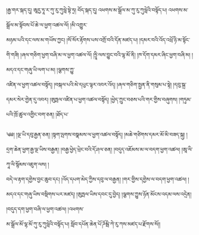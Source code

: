 ﻿  
།རྒྱ་གར་སྐད་དུ། ཨཱརྱ་ཏཱ་ར་ཀུ་རུ་ཀུལླེ་སྟེ་ཏྲ། བོད་སྐད་དུ། འཕགས་མ་སྒྲོལ་མ་ཀུ་རུ་ཀུལླེའི་བསྟོད་པ། འཕགས་མ་སྒྲོལ་མ་སྟོབས་པོ་ཆེ་ལ་ཕྱག་འཚལ་ལོ། །མི་འགྱུར་  
མཉམ་པའི་དང་ལས་མ་གཡོས་ཀྱང། །སོ་སོར་རྟོགས་པས་འགྲོ་བའི་དོན་མཛད་པ། །དམར་བའི་འོད་འཕྲོ་ཉི་མ་སྟོང་གི་གཟི། །ཞལ་གཅིག་ཕྱག་བཞི་མ་ལ་ཕྱག་འཚལ་ལོ། །ཧྲཱི་ལས་བྱུང་བའི་ལྷ་མོ་ནི། །ཁ་དོག་དམར་ཞིང་ཕྱག་བཞི་མ། །མདའ་དང་གཞུ་ཡི་ལག་པ་མ། །ལྕགས་ཀྱུ་  
འཛིན་ལ་ཕྱག་འཚལ་བསྟོད། །བསྐལ་པའི་མེ་དཔུང་ལྟར་འབར་འོད། །ཞལ་གཅིག་སྤྱན་ནི་གསུམ་པ་སྟེ། །དབུ་སྐྲ་དམར་སེར་གྱེན་དུ་འབར། །ཨུཏྤལ་འཛིན་པ་ཕྱག་འཚལ་བསྟོད། །ཕྱེད་ཀྲུང་བཅས་པའི་གར་གྱིས་བཞུགས། །གཏུམ་པའི་ཁྲོ་ཚུལ་འགྱིང་བག་ཅན། །ཐོད་པ་  
  
༄༅། །ལྔ་ཡི་དབུ་རྒྱན་ཅན། །སྟག་ལྤགས་བསྣམས་ལ་ཕྱག་འཚལ་བསྟོད། །མཆེ་གཙིགས་དམར་མོ་མི་བཟད་སྐུ། །དྲག་ཆེན་ཕྱག་རྒྱ་ལྔ་ཡིས་བརྒྱན། །བརྒྱ་ཕྱེད་ཕྲེང་བའི་དོ་ཤལ་ཅན། །བདུད་འཇོམས་མ་ལ་བདག་ཕྱག་འཚལ། །ཨཱ་ལི་ཀཱ་ལི་སྙོམས་འཇུག་ལས། །  
བདེ་ལ་རྟག་དགྱེས་བྱང་ཆུབ་དང། །འོད་དཔག་མེད་ཀྱིས་དབུ་ལ་བརྒྱན། །གར་གྱིས་དགྱེས་ལ་བདག་ཕྱག་འཚལ། །མདའ་དང་གཞུ་ཡིས་བསྡིགས་པར་མཛད། །ཨུཏྤལ་ཡིས་དབང་དུ་བྱེད། །ལྕགས་ཀྱུས་ཉོན་མོངས་འདམ་ལས་འདྲེན། །བདུད་དག་ཕྱག་བཞི་ལ་ཕྱག་འཚལ། །འཕགས་  
མ་སྒྲོལ་མོ་ལྷ་མོ་ཀུ་རུ་ཀུལླེའི་བསྟོད་པ། སློབ་དཔོན་ཆེན་པོ་ཌོམྦི་ཀེ་རུ་ཀས་མཛད་པ་རྫོགས་སོ།།  
  
  
